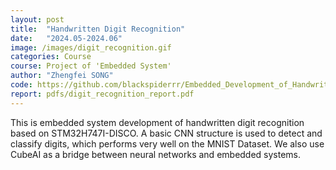 ```yaml
---
layout: post
title:  "Handwritten Digit Recognition"
date:   "2024.05-2024.06"
image: /images/digit_recognition.gif
categories: Course 
course: Project of 'Embedded System'
author: "Zhengfei SONG"
code: https://github.com/blackspiderrr/Embedded_Development_of_Handwritten_Digit_Recognition
report: pdfs/digit_recognition_report.pdf
---
```

This is embedded system development of handwritten digit recognition based on STM32H747I-DISCO. A basic CNN structure is used to detect and classify digits, which performs very well on the MNIST Dataset. We also use CubeAI as a bridge between neural networks and embedded systems.

